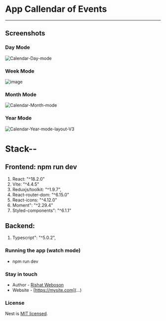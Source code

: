 # App Callendar of Events

***
## Screenshots

### Day Mode
![Calendar-Day-mode](https://github.com/weboson/CalendarOfEvents-/assets/42917939/4717915c-adc5-40f9-a317-9d7098975aa6)

### Week Mode
![image](https://github.com/weboson/CalendarOfEvents-/assets/42917939/87356e55-6dcb-4914-a98f-61b408f57701)

### Month Mode
![Calendar-Month-mode](https://github.com/weboson/CalendarOfEvents-/assets/42917939/a8bd1a61-eb1b-4ca7-8f98-f3cadf1b4172)

### Year Mode
![Calendar-Year-mode-layout-V3](https://github.com/weboson/CalendarOfEvents-/assets/42917939/7a174078-df25-4440-9890-6606d92da863)



# Stack--
## Frontend: npm run dev
1. React: "^18.2.0"
2. Vite: "^4.4.5" 
3. Reduxjs/toolkit: "^1.9.7",
4. React-router-dom: "^6.15.0"
5. React-icons: "^4.12.0"
6. Moment": "^2.29.4"
7. Styled-components": "^6.1.1"

## Backend: 
1. Typescript": "^5.0.2",



### Running the app (watch mode)
- npm run dev

### Stay in touch
- Author - [Rishat Weboson](...)
- Website - [https://mysite.com](...)

### License
Nest is [MIT licensed](LICENSE).